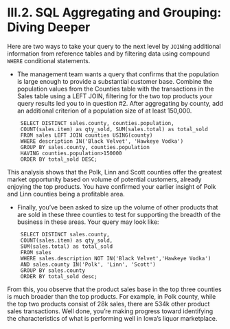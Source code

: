 # III.2. SQL Aggregating and Grouping: Diving Deeper

Here are two ways to take your query to the next level by `JOIN`ing additional information from reference tables and by filtering data using compound `WHERE` conditional statements.


- The management team wants a query that confirms that the population is large enough to provide a substantial customer base. Combine the population values from the Counties table with the transactions in the Sales table using a LEFT JOIN, filtering for the two top products your query results led you to in question #2. After aggregating by county, add an additional criterion of a population size of at least 150,000.


       SELECT DISTINCT sales.county, counties.population,
       COUNT(sales.item) as qty_sold, SUM(sales.total) as total_sold
       FROM sales LEFT JOIN counties USING(county)
       WHERE description IN('Black Velvet', 'Hawkeye Vodka')
       GROUP BY sales.county, counties.population
       HAVING counties.population>150000
       ORDER BY total_sold DESC;

This analysis shows that the Polk, Linn and Scott counties offer the greatest market opportunity based on volume of potential customers, already enjoying the top products. You have confirmed your earlier insight of Polk and Linn counties being a profitable area.


- Finally, you’ve been asked to size up the volume of other products that are sold in these three counties to test for supporting the breadth of the business in these areas. Your query may look like:


       SELECT DISTINCT sales.county,
       COUNT(sales.item) as qty_sold,
       SUM(sales.total) as total_sold
       FROM sales
       WHERE sales.description NOT IN('Black Velvet','Hawkeye Vodka')
       AND sales.county IN('Polk', 'Linn', 'Scott')
       GROUP BY sales.county
       ORDER BY total_sold desc;

From this, you observe that the product sales base in the top three counties is much broader than the top products. For example, in Polk county, while the top two products consist of 28k sales, there are 534k other product sales transactions. Well done, you’re making progress toward identifying the characteristics of what is performing well in Iowa’s liquor marketplace.
